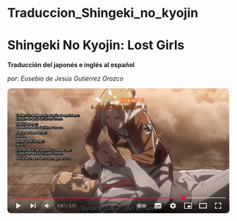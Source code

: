 # Traduccion_Shingeki_no_kyojin

<body>
  <h1>Shingeki No Kyojin: Lost Girls</h1>
  <p><strong>Traducción del japonés e inglés al español</strong></p>
  <p><em>por: Eusebio de Jesús Gutiérrez Orozco</em></p>
</body>
</html>

![](https://github.com/eusebio-orozco/traduccion_shingeki_no_kyojin/blob/0c718db1b3953266b9ba929f70f6dddee279122b/02%20Shingeki%20No%20Kyojin%20Lost%20Girls.png)
